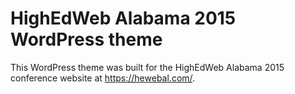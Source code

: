 # HighEdWeb Alabama 2015 WordPress theme
This WordPress theme was built for the HighEdWeb Alabama 2015 conference website at https://hewebal.com/.
